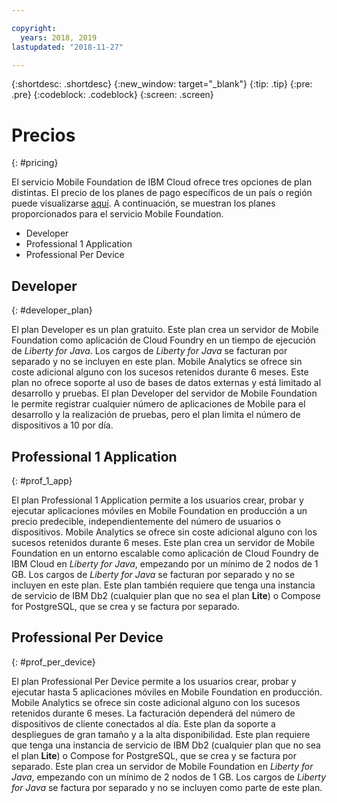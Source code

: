 ```yaml
---

copyright:
  years: 2018, 2019
lastupdated: "2018-11-27"

---
```


{:shortdesc: .shortdesc}
{:new_window: target="_blank"}
{:tip: .tip}
{:pre: .pre}
{:codeblock: .codeblock}
{:screen: .screen}

# Precios
{: #pricing}

El servicio Mobile Foundation de IBM Cloud ofrece tres opciones de plan distintas. El precio de los planes de pago específicos de un país o región puede visualizarse [aquí](https://cloud.ibm.com/catalog/services/mobile-foundation). A continuación, se muestran los planes proporcionados para el servicio Mobile Foundation.
* Developer 
* Professional 1 Application
* Professional Per Device

## Developer
{: #developer_plan}

El plan Developer es un plan gratuito. Este plan crea un servidor de Mobile Foundation como aplicación de Cloud Foundry en un tiempo de ejecución de *Liberty for Java*. Los cargos de *Liberty for Java* se facturan por separado y no se incluyen en este plan. Mobile Analytics se ofrece sin coste adicional alguno con los sucesos retenidos durante 6 meses. Este plan no ofrece soporte al uso de bases de datos externas y está limitado al desarrollo y pruebas. El plan Developer del servidor de Mobile Foundation le permite registrar cualquier número de aplicaciones de Mobile para el desarrollo y la realización de pruebas, pero el plan limita el número de dispositivos a 10 por día.

## Professional 1 Application
{: #prof_1_app}

El plan Professional 1 Application permite a los usuarios crear, probar y ejecutar aplicaciones móviles en Mobile Foundation en producción a un precio predecible, independientemente del número de usuarios o dispositivos. Mobile Analytics se ofrece sin coste adicional alguno con los sucesos retenidos durante 6 meses. Este plan crea un servidor de Mobile Foundation en un entorno escalable como aplicación de Cloud Foundry de IBM Cloud en *Liberty for Java*, empezando por un mínimo de 2 nodos de 1 GB. Los cargos de *Liberty for Java* se facturan por separado y no se incluyen en este plan. Este plan también requiere que tenga una instancia de servicio de IBM Db2 (cualquier plan que no sea el plan **Lite**) o Compose for PostgreSQL, que se crea y se factura por separado.

## Professional Per Device
{: #prof_per_device}

El plan Professional Per Device permite a los usuarios crear, probar y ejecutar hasta 5 aplicaciones móviles en Mobile Foundation en producción. Mobile Analytics se ofrece sin coste adicional alguno con los sucesos retenidos durante 6 meses. La facturación dependerá del número de dispositivos de cliente conectados al día. Este plan da soporte a despliegues de gran tamaño y a la alta disponibilidad. Este plan requiere que tenga una instancia de servicio de IBM Db2 (cualquier plan que no sea el plan **Lite**) o Compose for PostgreSQL, que se crea y se factura por separado. Este plan crea un servidor de Mobile Foundation en *Liberty for Java*, empezando con un mínimo de 2 nodos de 1 GB. Los cargos de *Liberty for Java* se factura por separado y no se incluyen como parte de este plan.
